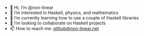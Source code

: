 - 👋 Hi, I’m @non-linear
- 👀 I’m interested in Haskell, physics, and mathematics
- 🌱 I’m currently learning how to use a couple of Haskell libraries
- 💞️ I’m looking to collaborate on Haskell projects
- 📫 How to reach me: github@non-linear.net

<!---
non-linear/non-linear is a ✨ special ✨ repository because its `README.md` (this file) appears on your GitHub profile.
You can click the Preview link to take a look at your changes.
--->
